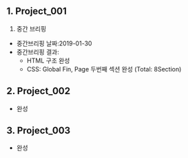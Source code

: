 ## 1. Project_001
1. 중간 브리핑  
- 중간브리핑 날짜:2019-01-30  
- 중간브리핑 결과: 
  - HTML 구조 완성  
  - CSS: Global Fin, Page 두번째 섹션 완성 (Total: 8Section)     


## 2.  Project_002  
  - 완성   
  
## 3.  Project_003  
   - 완성